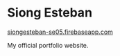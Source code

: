 # Siong Esteban
[siongesteban-se05.firebaseapp.com](https://siongesteban-se05.firebaseapp.com/)

My official portfolio website.